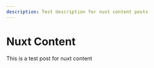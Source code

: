 ```yaml
---
description: Test description for nuxt content posts
---
```


# Nuxt Content

This is a test post for nuxt content
